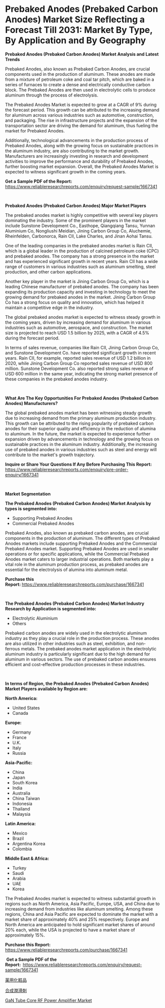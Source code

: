 <p><h1>Prebaked Anodes (Prebaked Carbon Anodes) Market Size Reflecting a Forecast Till 2031: Market By Type, By Application and By Geography</h1></p><p><strong>Prebaked Anodes (Prebaked Carbon Anodes) Market Analysis and Latest Trends</strong></p>
<p><p>Prebaked Anodes, also known as Prebaked Carbon Anodes, are crucial components used in the production of aluminum. These anodes are made from a mixture of petroleum coke and coal tar pitch, which are baked in a series of furnaces to create a dense and electrically conductive carbon block. The Prebaked Anodes are then used in electrolytic cells to produce aluminum through the process of electrolysis. </p><p>The Prebaked Anodes Market is expected to grow at a CAGR of 9% during the forecast period. This growth can be attributed to the increasing demand for aluminum across various industries such as automotive, construction, and packaging. The rise in infrastructure projects and the expansion of the transportation sector are driving the demand for aluminum, thus fueling the market for Prebaked Anodes.</p><p>Additionally, technological advancements in the production process of Prebaked Anodes, along with the growing focus on sustainable practices in the aluminum industry, are also contributing to the market growth. Manufacturers are increasingly investing in research and development activities to improve the performance and durability of Prebaked Anodes, further boosting market expansion. Overall, the Prebaked Anodes Market is expected to witness significant growth in the coming years.</p></p>
<p><strong>Get a Sample PDF of the Report:&nbsp;</strong> <a href="https://www.reliableresearchreports.com/enquiry/request-sample/1667341">https://www.reliableresearchreports.com/enquiry/request-sample/1667341</a></p>
<p>&nbsp;</p>
<p><strong>Prebaked Anodes (Prebaked Carbon Anodes) Major Market Players</strong></p>
<p><p>The prebaked anodes market is highly competitive with several key players dominating the industry. Some of the prominent players in the market include Sunstone Development Co., Easthope, Qiangqiang Tansu, Yunnan Aluminium Co, Nongliushi Meidian, Jining Carbon Group Co, Aluchemie, Rheinfelden, Carbonorca, Rain CII, Lake Charles, and Jinan Aohai Tansu.</p><p>One of the leading companies in the prebaked anodes market is Rain CII, which is a global leader in the production of calcined petroleum coke (CPC) and prebaked anodes. The company has a strong presence in the market and has experienced significant growth in recent years. Rain CII has a wide range of customers in various industries such as aluminum smelting, steel production, and other carbon applications.</p><p>Another key player in the market is Jining Carbon Group Co, which is a leading Chinese manufacturer of prebaked anodes. The company has been expanding its production capacity and investing in technology to meet the growing demand for prebaked anodes in the market. Jining Carbon Group Co has a strong focus on quality and innovation, which has helped it maintain a competitive edge in the industry.</p><p>The global prebaked anodes market is expected to witness steady growth in the coming years, driven by increasing demand for aluminum in various industries such as automotive, aerospace, and construction. The market size is projected to reach USD 1.5 billion by 2025, with a CAGR of 4.5% during the forecast period.</p><p>In terms of sales revenue, companies like Rain CII, Jining Carbon Group Co, and Sunstone Development Co. have reported significant growth in recent years. Rain CII, for example, reported sales revenue of USD 1.2 billion in 2020, while Jining Carbon Group Co reported sales revenue of USD 800 million. Sunstone Development Co. also reported strong sales revenue of USD 600 million in the same year, indicating the strong market presence of these companies in the prebaked anodes industry.</p></p>
<p>&nbsp;</p>
<p><strong>What Are The Key Opportunities For Prebaked Anodes (Prebaked Carbon Anodes) Manufacturers?</strong></p>
<p><p>The global prebaked anodes market has been witnessing steady growth due to increasing demand from the primary aluminum production industry. This growth can be attributed to the rising popularity of prebaked carbon anodes for their superior quality and efficiency in the reduction of alumina to aluminum. In the future, the market is expected to experience further expansion driven by advancements in technology and the growing focus on sustainable practices in the aluminum industry. Additionally, the increasing use of prebaked anodes in various industries such as steel and energy will contribute to the market's growth trajectory.</p></p>
<p><strong>Inquire or Share Your Questions If Any Before Purchasing This Report:</strong> <a href="https://www.reliableresearchreports.com/enquiry/pre-order-enquiry/1667341">https://www.reliableresearchreports.com/enquiry/pre-order-enquiry/1667341</a></p>
<p>&nbsp;</p>
<p><strong>Market Segmentation</strong></p>
<p><strong>The Prebaked Anodes (Prebaked Carbon Anodes) Market Analysis by types is segmented into:</strong></p>
<p><ul><li>Supporting Prebaked Anodes</li><li>Commercial Prebaked Anodes</li></ul></p>
<p><p>Prebaked Anodes, also known as prebaked carbon anodes, are crucial components in the production of aluminum. The different types of Prebaked Anodes markets include supporting Prebaked Anodes and the Commercial Prebaked Anodes market. Supporting Prebaked Anodes are used in smaller operations or for specific applications, while the Commercial Prebaked Anodes market caters to larger industrial operations. Both markets play a vital role in the aluminum production process, as prebaked anodes are essential for the electrolysis of alumina into aluminum metal.</p></p>
<p><strong>Purchase this Report:&nbsp;</strong><a href="https://www.reliableresearchreports.com/purchase/1667341">https://www.reliableresearchreports.com/purchase/1667341</a></p>
<p>&nbsp;</p>
<p><strong>The Prebaked Anodes (Prebaked Carbon Anodes) Market Industry Research by Application is segmented into:</strong></p>
<p><ul><li>Electrolytic Aluminium</li><li>Others</li></ul></p>
<p><p>Prebaked carbon anodes are widely used in the electrolytic aluminum industry as they play a crucial role in the production process. These anodes are also utilized in other industries such as steel, exhibition, and non-ferrous metals. The prebaked anodes market application in the electrolytic aluminum industry is particularly significant due to the high demand for aluminum in various sectors. The use of prebaked carbon anodes ensures efficient and cost-effective production processes in these industries.</p></p>
<p>&nbsp;</p>
<p><strong>In terms of Region, the Prebaked Anodes (Prebaked Carbon Anodes) Market Players available by Region are:</strong></p>
<p>
    <p> <strong> North America: </strong>
        <ul>
            <li>United States</li>
            <li>Canada</li>
        </ul>
        </p> 
    <p> <strong> Europe: </strong>
        <ul>
            <li>Germany</li>
            <li>France</li>
            <li>U.K.</li>
            <li>Italy</li>
            <li>Russia</li>
        </ul>
        </p> 
    <p> <strong> Asia-Pacific: </strong>
        <ul>
            <li>China</li>
            <li>Japan</li>
            <li>South Korea</li>
            <li>India</li>
            <li>Australia</li>
            <li>China Taiwan</li>
            <li>Indonesia</li>
            <li>Thailand</li>
            <li>Malaysia</li>
        </ul>
        </p> 
    <p> <strong> Latin America: </strong>
        <ul>
            <li>Mexico</li>
            <li>Brazil</li>
            <li>Argentina Korea</li>
            <li>Colombia</li>
        </ul>
        </p> 
    <p> <strong> Middle East & Africa: </strong>
        <ul>
            <li>Turkey</li>
            <li>Saudi</li>
            <li>Arabia</li>
            <li>UAE</li>
            <li>Korea</li>
        </ul>
    </p>
    </p>
<p><p>The Prebaked Anodes market is expected to witness substantial growth in regions such as North America, Asia Pacific, Europe, USA, and China due to increasing demand from industries like aluminum smelting. Among these regions, China and Asia Pacific are expected to dominate the market with a market share of approximately 40% and 25% respectively. Europe and North America are anticipated to hold significant market shares of around 20% each, while the USA is projected to have a market share of approximately 15%.</p></p>
<p><strong>Purchase this Report: </strong><a href="https://www.reliableresearchreports.com/purchase/1667341">https://www.reliableresearchreports.com/purchase/1667341</a></p>
<p>&nbsp;<strong>Get a Sample PDF of the Report:&nbsp;&nbsp;</strong><a href="https://www.reliableresearchreports.com/enquiry/request-sample/1667341">https://www.reliableresearchreports.com/enquiry/request-sample/1667341</a></p>
<p><strong></strong></p>
<p><p><a href="https://medium.com/@a.d.michael1/%E3%82%B3%E3%82%B9%E3%83%A1%E3%82%B9%E3%83%86%E3%82%A3%E3%83%83%E3%82%AF%E5%B8%82%E5%A0%B4%E8%A6%8F%E6%A8%A1-%E5%B8%82%E5%A0%B4%E5%B1%95%E6%9C%9B%E3%81%A8%E5%B8%82%E5%A0%B4%E4%BA%88%E6%B8%AC-2024%E5%B9%B4%E3%81%8B%E3%82%892031%E5%B9%B4-091c7491b15c">薬用化粧品</a></p><p><a href="https://medium.com/@terrelliemann565620/%E5%90%88%E6%88%90%E6%BD%A4%E6%BB%91%E6%B2%B9%E5%B8%82%E5%A0%B4%E8%A6%8F%E6%A8%A1%E3%81%A8%E5%B8%82%E5%A0%B4%E5%8B%95%E5%90%91-%E5%AE%8C%E5%85%A8%E3%81%AA%E7%94%A3%E6%A5%AD%E6%A6%82%E8%A6%81-2024%E5%B9%B4%E3%81%8B%E3%82%892031%E5%B9%B4%E3%81%BE%E3%81%A7-43fd717e98ae">合成潤滑剤</a></p><p><a href="https://cute-banjo-8ca.notion.site/GaN-Tube-Core-RF-Power-Amplifier-Market-Size-Reflecting-a-Forecast-Till-2031-Market-By-Type-By-App-c4b00a9092e54662bfd5b865de0d4232">GaN Tube Core RF Power Amplifier Market</a></p></p>